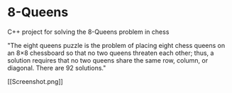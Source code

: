 # 8-Queens
C++ project for solving the 8-Queens problem in chess

"The eight queens puzzle is the problem of placing eight chess queens on an 8×8 
chessboard so that no two queens threaten each other; thus, a solution requires 
that no two queens share the same row, column, or diagonal. There are 92 solutions."

[[Screenshot.png]]
